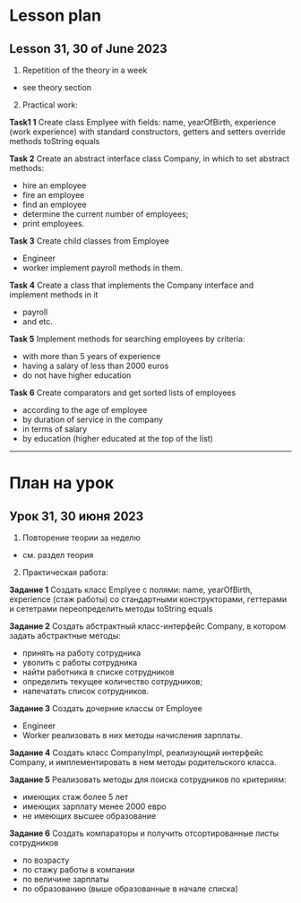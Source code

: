 # Lesson plan
## Lesson 31, 30 of June 2023

1. Repetition of the theory in a week
- see theory section

2. Practical work:

**Task1 1**
Create class Emplyee with fields:
name, yearOfBirth, experience (work experience)
with standard constructors, getters and setters
override methods
toString
equals

**Task 2**
Create an abstract interface class Company, in which to set abstract methods:
- hire an employee
- fire an employee
- find an employee
- determine the current number of employees;
- print employees.

**Task 3**
Create child classes from Employee
- Engineer
- worker
  implement payroll methods in them.

**Task 4**
Create a class that implements the Company interface and implement methods in it
- payroll
- and etc.

**Task 5**
Implement methods for searching employees by criteria:
- with more than 5 years of experience
- having a salary of less than 2000 euros
- do not have higher education

**Task 6**
Create comparators and get sorted lists of employees
- according to the age of employee 
- by duration of service in the company
- in terms of salary
- by education (higher educated at the top of the list)

________________________
# План на урок
## Урок 31, 30 июня 2023

1. Повторение теории за неделю 
- см. раздел теория

2. Практическая работа:

**Задание 1**
Создать класс Emplyee с полями:
name, yearOfBirth, experience (стаж работы)
со стандартными конструкторами, геттерами и сететрами
переопределить методы
toString
equals

**Задание 2**
Создать абстрактный класс-интерфейс Company, в котором задать абстрактные методы:
- принять на работу сотрудника
- уволить с работы сотрудника
- найти работника в списке сотрудников
- определить текущее количество сотрудников;
- напечатать список сотрудников.

**Задание 3**
Создать дочерние классы от Employee
- Engineer
- Worker
реализовать в них методы начисления зарплаты.

**Задание 4**
Создать класс CompanyImpl, реализующий интерфейс Company, и имплементировать в нем методы 
родительского класса.

**Задание 5**
Реализовать методы для поиска сотрудников по критериям:
- имеющих стаж более 5 лет
- имеющих зарплату менее 2000 евро
- не имеющих высшее образование

**Задание 6**
Создать компараторы и получить отсортированные листы сотрудников 
- по возрасту
- по стажу работы в компании
- по величине зарплаты
- по образованию (выше образованные в начале списка)
